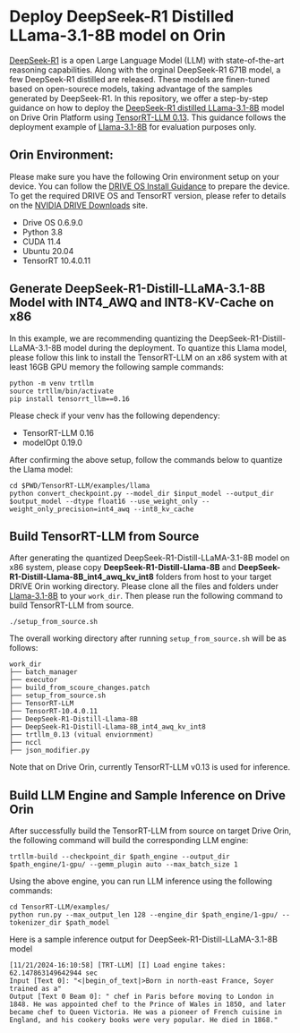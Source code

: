# Deploy DeepSeek-R1 Distilled LLama-3.1-8B model on Orin

[DeepSeek-R1](https://github.com/deepseek-ai/DeepSeek-R1) is a open Large Language Model (LLM) with state-of-the-art reasoning capabilities. Along with the orginal DeepSeek-R1 671B model, a few DeepSeek-R1 distilled are released. These models are finen-tuned based on open-sourece models, taking advantage of the samples generated by DeepSeek-R1. In this repository, we offer a step-by-step guidance on how to deploy the [DeepSeek-R1 distilled LLama-3.1-8B](https://huggingface.co/deepseek-ai/DeepSeek-R1-Distill-Llama-8B) model on Drive Orin Platform using [TensorRT-LLM 0.13]((https://github.com/NVIDIA/TensorRT-LLM/tree/v0.13.0)). This guidance follows the deployment example of [Llama-3.1-8B](../Llama-3.1-8B-trtllm/) for evaluation purposes only. 


## Orin Environment:

Please make sure you have the following Orin environment setup on your device. You can follow the [DRIVE OS Install Guidance](https://developer.nvidia.com/docs/drive/drive-os/6.0.9/public/drive-os-linux-installation/index.html) to prepare the device. To get the required DRIVE OS and TensorRT version, please refer to details on the [NVIDIA DRIVE Downloads](https://developer.nvidia.com/drive/downloads) site.

- Drive OS 0.6.9.0
- Python 3.8
- CUDA 11.4
- Ubuntu 20.04
- TensorRT 10.4.0.11


## Generate DeepSeek-R1-Distill-LLaMA-3.1-8B Model with INT4_AWQ and INT8-KV-Cache on x86

In this example, we are recommending quantizing the DeepSeek-R1-Distill-LLaMA-3.1-8B model during the deployment. To quantize this Llama model, please follow this link to install the TensorRT-LLM on an x86 system with at least 16GB GPU memory the following sample commands: 

```
python -m venv trtllm
source trtllm/bin/activate
pip install tensorrt_llm==0.16 
```
Please check if your venv has the following dependency:
- TensorRT-LLM 0.16
- modelOpt 0.19.0

After confirming the above setup, follow the commands below to quantize the Llama model:
```
cd $PWD/TensorRT-LLM/examples/llama 
python convert_checkpoint.py --model_dir $input_model --output_dir $output_model --dtype float16 --use_weight_only --weight_only_precision=int4_awq --int8_kv_cache
```




## Build TensorRT-LLM from Source

After generating the quantized DeepSeek-R1-Distill-LLaMA-3.1-8B model on x86 system, please copy **DeepSeek-R1-Distill-Llama-8B** and **DeepSeek-R1-Distill-Llama-8B_int4_awq_kv_int8** folders from host to your target DRIVE Orin working directory. Please clone all the files and folders under [Llama-3.1-8B](../Llama-3.1-8B-trtllm/) to your `work_dir`. Then please run the following command to build TensorRT-LLM from source. 
```
./setup_from_source.sh
```

The overall working directory after running `setup_from_source.sh` will be as follows:
```
work_dir
├── batch_manager 
├── executor
├── build_from_scoure_changes.patch 
├── setup_from_source.sh 
├── TensorRT-LLM
├── TensorRT-10.4.0.11
├── DeepSeek-R1-Distill-Llama-8B
├── DeepSeek-R1-Distill-Llama-8B_int4_awq_kv_int8 
├── trtllm_0.13 (vitual enviornment)
├── nccl
├── json_modifier.py
```
Note that on Drive Orin, currently TensorRT-LLM v0.13 is used for inference.

## Build LLM Engine and Sample Inference on Drive Orin
After successfully build the TensorRT-LLM from source on target Drive Orin, the following command will build the corresponding LLM engine:
```
trtllm-build --checkpoint_dir $path_engine --output_dir $path_engine/1-gpu/ --gemm_plugin auto --max_batch_size 1 
```

Using the above engine, you can run LLM inference using the following commands:
```
cd TensorRT-LLM/examples/
python run.py --max_output_len 128 --engine_dir $path_engine/1-gpu/ --tokenizer_dir $path_model 
```

Here is a sample inference output for DeepSeek-R1-Distill-LLaMA-3.1-8B model 
```
[11/21/2024-16:10:58] [TRT-LLM] [I] Load engine takes: 62.147863149642944 sec
Input [Text 0]: "<|begin_of_text|>Born in north-east France, Soyer trained as a"
Output [Text 0 Beam 0]: " chef in Paris before moving to London in 1848. He was appointed chef to the Prince of Wales in 1850, and later became chef to Queen Victoria. He was a pioneer of French cuisine in England, and his cookery books were very popular. He died in 1868."
```
